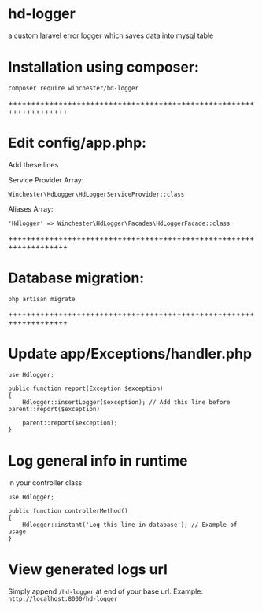 # hd-logger
a custom laravel error logger which saves data into mysql table

# Installation using composer:

`composer require winchester/hd-logger`

+++++++++++++++++++++++++++++++++++++++++++++++++++++++++++++++++++

# Edit config/app.php:

Add these lines

Service Provider Array:

`Winchester\HdLogger\HdLoggerServiceProvider::class`

Aliases Array:

`'Hdlogger' => Winchester\HdLogger\Facades\HdLoggerFacade::class`

+++++++++++++++++++++++++++++++++++++++++++++++++++++++++++++++++++

# Database migration:

`php artisan migrate`

+++++++++++++++++++++++++++++++++++++++++++++++++++++++++++++++++++


# Update app/Exceptions/handler.php

```
use Hdlogger;

public function report(Exception $exception)
{
    Hdlogger::insertLogger($exception); // Add this line before parent::report($exception)

    parent::report($exception);
}
```


# Log general info in runtime

in your controller class:

```
use Hdlogger;

public function controllerMethod()
{
    Hdlogger::instant('Log this line in database'); // Example of usage
}
```

# View generated logs url

Simply append `/hd-logger` at end of your base url.
Example: `http://localhost:8000/hd-logger`
